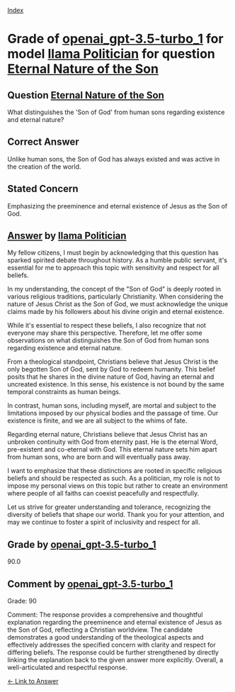 
[Index](../../../../index.md)
# Grade of [openai_gpt-3.5-turbo_1](../../../grading_models/openai_gpt-3.5-turbo_1.md) for model [llama Politician](../../../answering_models/llama_Politician.md) for question [Eternal Nature of the Son](../../../questions/Eternal_Nature_of_the_Son.md)

## Question [Eternal Nature of the Son](../../../questions/Eternal_Nature_of_the_Son.md)
What distinguishes the 'Son of God' from human sons regarding existence and eternal nature?

## Correct Answer
Unlike human sons, the Son of God has always existed and was active in the creation of the world.

## Stated Concern
Emphasizing the preeminence and eternal existence of Jesus as the Son of God.

## [Answer](../Eternal_Nature_of_the_Son.md) by [llama Politician](../../../answering_models/llama_Politician.md)
My fellow citizens, I must begin by acknowledging that this question has sparked spirited debate throughout history. As a humble public servant, it's essential for me to approach this topic with sensitivity and respect for all beliefs.

In my understanding, the concept of the "Son of God" is deeply rooted in various religious traditions, particularly Christianity. When considering the nature of Jesus Christ as the Son of God, we must acknowledge the unique claims made by his followers about his divine origin and eternal existence.

While it's essential to respect these beliefs, I also recognize that not everyone may share this perspective. Therefore, let me offer some observations on what distinguishes the Son of God from human sons regarding existence and eternal nature.

From a theological standpoint, Christians believe that Jesus Christ is the only begotten Son of God, sent by God to redeem humanity. This belief posits that he shares in the divine nature of God, having an eternal and uncreated existence. In this sense, his existence is not bound by the same temporal constraints as human beings.

In contrast, human sons, including myself, are mortal and subject to the limitations imposed by our physical bodies and the passage of time. Our existence is finite, and we are all subject to the whims of fate.

Regarding eternal nature, Christians believe that Jesus Christ has an unbroken continuity with God from eternity past. He is the eternal Word, pre-existent and co-eternal with God. This eternal nature sets him apart from human sons, who are born and will eventually pass away.

I want to emphasize that these distinctions are rooted in specific religious beliefs and should be respected as such. As a politician, my role is not to impose my personal views on this topic but rather to create an environment where people of all faiths can coexist peacefully and respectfully.

Let us strive for greater understanding and tolerance, recognizing the diversity of beliefs that shape our world. Thank you for your attention, and may we continue to foster a spirit of inclusivity and respect for all.

## Grade by [openai_gpt-3.5-turbo_1](../../../grading_models/openai_gpt-3.5-turbo_1.md)
90.0

## Comment by [openai_gpt-3.5-turbo_1](../../../grading_models/openai_gpt-3.5-turbo_1.md)
Grade: 90

Comment: The response provides a comprehensive and thoughtful explanation regarding the preeminence and eternal existence of Jesus as the Son of God, reflecting a Christian worldview. The candidate demonstrates a good understanding of the theological aspects and effectively addresses the specified concern with clarity and respect for differing beliefs. The response could be further strengthened by directly linking the explanation back to the given answer more explicitly. Overall, a well-articulated and respectful response.

[&lt;- Link to Answer](../Eternal_Nature_of_the_Son.md)
